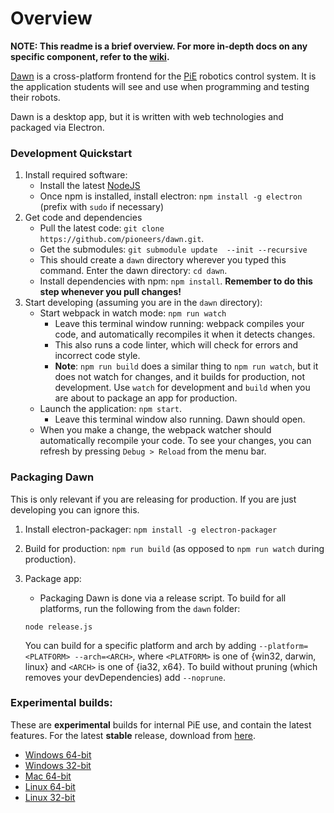 # Overview
**NOTE: This readme is a brief overview. For more in-depth docs on any specific component,
refer to the [wiki](https://github.com/pioneers/daemon/wiki).**

[Dawn](https://github.com/pioneers/daemon/wiki/Dawn) is a cross-platform frontend for the [PiE](pioneers.berkeley.edu) robotics control system. It is the application students will see and use when programming and testing their robots.

Dawn is a desktop app, but it is written with web technologies and packaged via Electron.

### Development Quickstart
1. Install required software:
    * Install the latest [NodeJS](https://nodejs.org/en/)
    * Once npm is installed, install electron: `npm install -g electron` (prefix with `sudo` if necessary)
1. Get code and dependencies
    * Pull the latest code: `git clone https://github.com/pioneers/dawn.git`.
    * Get the submodules: `git submodule update  --init --recursive`
    * This should create a `dawn` directory wherever you typed this command. Enter the dawn directory: `cd dawn`.
    * Install dependencies with npm: `npm install`. **Remember to do this step whenever you pull changes!**
1. Start developing (assuming you are in the `dawn` directory):
    * Start webpack in watch mode: `npm run watch`
      * Leave this terminal window running: webpack compiles your code, and automatically recompiles it when it detects changes.
      * This also runs a code linter, which will check for errors and incorrect code style.
      * **Note**: `npm run build` does a similar thing to `npm run watch`, but it does not watch for changes, and it builds for production, not development. Use `watch` for development and `build` when you are about to package an app for production.
    * Launch the application: `npm start`.
      * Leave this terminal window also running. Dawn should open.
    * When you make a change, the webpack watcher should automatically recompile your code. To see your changes, you can refresh by pressing `Debug > Reload` from the menu bar.

### Packaging Dawn
This is only relevant if you are releasing for production. If you are just developing you can ignore this.

1. Install electron-packager: `npm install -g electron-packager`
1. Build for production: `npm run build` (as opposed to `npm run watch` during production).
1. Package app:
    * Packaging Dawn is done via a release script. To build for all platforms, run the following from the `dawn` folder:

    ```
    node release.js
    ```
   
   You can build for a specific platform and arch by adding `--platform=<PLATFORM> --arch=<ARCH>`, where `<PLATFORM>` is one of {win32, darwin, linux} and `<ARCH>` is one of {ia32, x64}. To build without pruning (which removes your devDependencies) add `--noprune`.

### Experimental builds:
These are **experimental** builds for internal PiE use, and contain the latest features. For the latest
**stable** release, download from [here](http://pioneers.github.io/daemon/).
* [Windows 64-bit](https://storage.googleapis.com/pie-software-builds/experimental/dawn-win32-x64.zip)
* [Windows 32-bit](https://storage.googleapis.com/pie-software-builds/experimental/dawn-win32-ia32.zip)
* [Mac 64-bit](https://storage.googleapis.com/pie-software-builds/experimental/dawn-darwin-x64.zip)
* [Linux 64-bit](https://storage.googleapis.com/pie-software-builds/experimental/dawn-linux-x64.zip)
* [Linux 32-bit](https://storage.googleapis.com/pie-software-builds/experimental/dawn-linux-ia32.zip)

